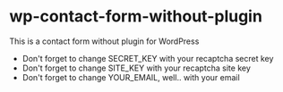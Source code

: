 # wp-contact-form-without-plugin
This is a contact form without plugin for WordPress
- Don't forget to change SECRET_KEY with your recaptcha secret key
- Don't forget to change SITE_KEY with your recaptcha site key
- Don't forget to change YOUR_EMAIL, well.. with your email
